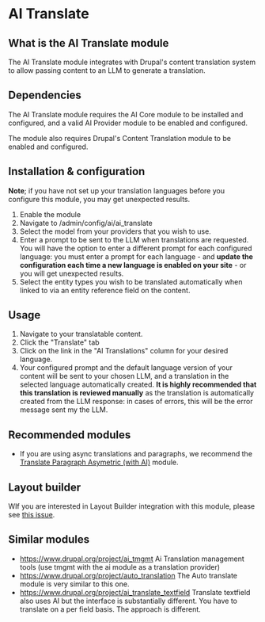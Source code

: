 # AI Translate
## What is the AI Translate module
The AI Translate module integrates with Drupal's content translation system to
allow passing content to an LLM to generate a translation.

## Dependencies
The AI Translate module requires the AI Core module to be installed and
configured, and a valid AI Provider module to be enabled and configured.

The module also requires Drupal's Content Translation module to be enabled and
configured.

## Installation & configuration
**Note**; if you have not set up your translation languages before you configure
this module, you may get unexpected results.
1. Enable the module
2. Navigate to /admin/config/ai/ai_translate
3. Select the model from your providers that you wish to use.
4. Enter a prompt to be sent to the LLM when translations are requested. You
   will have the option to enter a different prompt for each configured
   language: you must enter a prompt for each language - and **update the
   configuration each time a new language is enabled on your site** - or you 
   will get unexpected results.
5. Select the entity types you wish to be translated automatically when linked
   to via an entity reference field on the content.

## Usage
1. Navigate to your translatable content.
2. Click the "Translate" tab
3. Click on the link in the "AI Translations" column for your desired language.
4. Your configured prompt and the default language version of your content will
   be sent to your chosen LLM, and a translation in the selected language
   automatically created. **It is highly recommended that this translation is
   reviewed manually** as the translation is automatically created from the LLM
   response: in cases of errors, this will be the error message sent my the LLM.

## Recommended modules
- If you are using async translations and paragraphs, we recommend the
  [Translate Paragraph Asymetric (with AI)](https://www.drupal.org/project/ai_translate_paragraph_asymetric) module.

## Layout builder
WIf you are interested in Layout Builder integration with this module, please see [this issue](https://www.drupal.org/project/ai/issues/3467075).

## Similar modules
- https://www.drupal.org/project/ai_tmgmt Ai Translation management tools (use tmgmt with the ai module as a translation provider)
- https://www.drupal.org/project/auto_translation The Auto translate module is very similar to this one.
- https://www.drupal.org/project/ai_translate_textfield Translate textfield also uses AI but the interface is substantially different. You have to translate on a per field basis. The approach is different.
